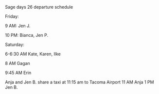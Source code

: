 
Sage days 26 departure schedule 

Friday: 

9 AM: Jen J. 

10 PM: Bianca, Jen P. 

Saturday: 

6-6:30 AM Kate, Karen, Ilke 

8 AM Gagan 

9:45 AM Erin 

Anja and Jen B. share a taxi at 11:15 am to Tacoma Airport 11 AM Anja 1 PM Jen B. 
